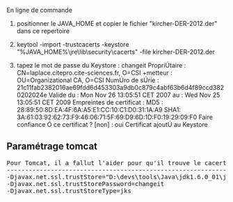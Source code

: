 En ligne de commande

1. positionner le JAVA_HOME et copier le fichier "kircher-DER-2012.der" dans ce repertoire

2. keytool -import -trustcacerts -keystore "%JAVA_HOME%\jre\lib\security\cacerts" -file kircher-DER-2012.der

3. tapez le mot de passe du Keystore :  changeit
   PropriÚtaire : CN=laplace.citepro.cite-sciences.fr, O=CSI
   +metteur : OU=Organizational CA, O=CSI
   NumÚro de sÚrie : 21c11fab2382016ae69fdd6d453303a9db0c879c4abf63b6d4f89ccd3820202024e
   Valide du : Mon Nov 26 13:05:51 CET 2007 au : Wed Nov 25 13:05:51 CET 2009
   Empreintes de certificat :
			MD5 :  28:89:50:8D:EA:4F:6A:A5:E1:CC:10:C1:D0:31:1A:A9
			SHA1: 3A:61:03:92:62:73:F9:46:06:71:5F:69:D9:6D:1D:F0:19:29:09:F0
   Faire confiance Ó ce certificat ? [non] :  oui
   Certificat ajoutÚ au Keystore
                                               
</p>


## Paramétrage tomcat

<pre>
Pour Tomcat, il a fallut l'aider pour qu'il trouve le cacerts (ajouts dans la ligne de cmd):
----------------------------------------------------------------------------------------------
-Djavax.net.ssl.trustStore="D:\devs\tools\Java\jdk1.6.0_01\jre\lib\security\cacerts" 
-Djavax.net.ssl.trustStorePassword=changeit 
-Djavax.net.ssl.trustStoreType=jks
</pre>



